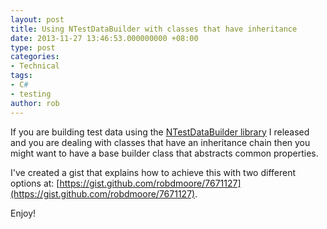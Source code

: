 ```yaml
---
layout: post
title: Using NTestDataBuilder with classes that have inheritance
date: 2013-11-27 13:46:53.000000000 +08:00
type: post
categories:
- Technical
tags:
- C#
- testing
author: rob
---
```



If you are building test data using the [NTestDataBuilder library](/blog/2013/05/26/announcing-ntestdatabuilder-library/ "Announcing NTestDataBuilder library") I released and you are dealing with classes that have an inheritance chain then you might want to have a base builder class that abstracts common properties.



I've created a gist that explains how to achieve this with two different options at: [https://gist.github.com/robdmoore/7671127](https://gist.github.com/robdmoore/7671127).



Enjoy!

